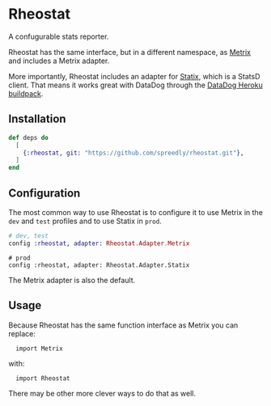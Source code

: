 # Rheostat

A confugurable stats reporter.

Rheostat has the same interface, but in a different namespace, as
[Metrix](https://github.com/rwdaigle/metrix) and includes a Metrix
adapter.

More importantly, Rheostat includes an adapter for
[Statix](https://github.com/lexmag/statix), which is a StatsD client.
That means it works great with DataDog through the [DataDog Heroku
buildpack](https://github.com/DataDog/heroku-buildpack-datadog).

## Installation

```elixir
def deps do
  [
    {:rheostat, git: "https://github.com/spreedly/rheostat.git"},
  ]
end
```

## Configuration

The most common way to use Rheostat is to configure it to use Metrix in
the `dev` and `test` profiles and to use Statix in `prod`.

```elixir
# dev, test
config :rheostat, adapter: Rheostat.Adapter.Metrix
```

```
# prod
config :rheostat, adapter: Rheostat.Adapter.Statix
```

The Metrix adapter is also the default.

## Usage

Because Rheostat has the same function interface as Metrix you can
replace:

```
  import Metrix
```

with:

```
  import Rheostat
```

There may be other more clever ways to do that as well.
